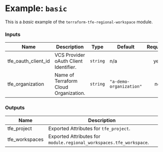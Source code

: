 # Example: `basic`

This is a _basic_ example of the `terraform-tfe-regional-workspace` module.

<!-- BEGIN_TF_DOCS -->
### Inputs

| Name | Description | Type | Default | Required |
|------|-------------|------|---------|:--------:|
| tfe_oauth_client_id | VCS Provider oAuth Client Identifier. | `string` | n/a | yes |
| tfe_organization | Name of Terraform Cloud Organization. | `string` | `"a-demo-organization"` | no |

### Outputs

| Name | Description |
|------|-------------|
| tfe_project | Exported Attributes for `tfe_project`. |
| tfe_workspaces | Exported Attributes for `module.regional_workspaces.tfe_workspace`. |
<!-- END_TF_DOCS -->
